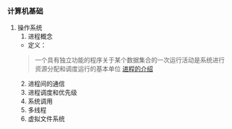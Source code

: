 ### 计算机基础
1. 操作系统
    1. 进程概念
    + 定义：
    > 一个具有独立功能的程序关于某个数据集合的一次运行活动是系统进行资源分配和调度运行的基本单位
    [进程的介绍](./相关文档/进程的基本概念.md)
    2. 进程间的通信
    3. 进程调度和优先级
    4. 系统调用
    5. 多线程
    6. 虚拟文件系统